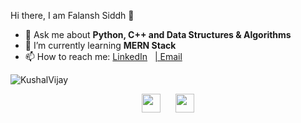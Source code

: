 <!--
**fsiddh/fsiddh** is a ✨ _special_ ✨ repository because its `README.md` (this file) appears on your GitHub profile.

Here are some ideas to get you started:

- 🔭 I’m currently working on ...
- 🌱 I’m currently learning ...
- 👯 I’m looking to collaborate on ...
- 🤔 I’m looking for help with ...
- 💬 Ask me about ...
- 📫 How to reach me: ...
- 😄 Pronouns: ...
- ⚡ Fun fact: ...
-->

<hi align="center">Hi there, I am Falansh Siddh 👋</h1>

- 💬 Ask me about <strong>Python, C++ and Data Structures & Algorithms </strong>
- 🌱 I’m currently learning <strong>MERN Stack</strong>
- 📫 How to reach me: <a href="https://www.linkedin.com/in/falansh-siddh/" target="_blank">LinkedIn</a> &nbsp; <a href="falansh.rs@gmail.com" target="_blank">| Email</a>

<p>
  <img src="https://github-readme-stats.vercel.app/api?username=fsiddh&show_icons=true" alt="KushalVijay">
</p>

<p align ="center">
  <a href="https://www.linkedin.com/in/falansh-siddh/" target="_blank"><img src="https://cdn.jsdelivr.net/npm/simple-icons@3.0.1/icons/linkedin.svg" height="30" width="30"></a>
&nbsp;&nbsp;&nbsp;&nbsp;
  <a href="Soon" target="_blank"><img src="https://cdn.jsdelivr.net/npm/simple-icons@3.0.1/icons/twitter.svg" height="30" width="30"></a>
</p>


